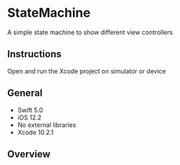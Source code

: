 # StateMachine

A simple state machine to show different view controllers

## Instructions

Open and run the Xcode project on simulator or device

## General

- Swift 5.0
- iOS 12.2
- No external libraries
- Xcode 10.2.1

## Overview

